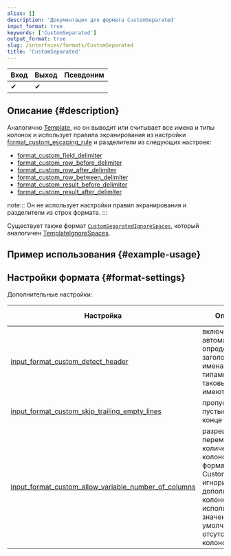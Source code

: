 ```yaml
---
alias: []
description: 'Документация для формата CustomSeparated'
input_format: true
keywords: ['CustomSeparated']
output_format: true
slug: /interfaces/formats/CustomSeparated
title: 'CustomSeparated'
---
```


| Вход | Выход | Псевдоним |
|-------|--------|-------|
| ✔     | ✔      |       |

## Описание {#description}

Аналогично [Template](../Template/Template.md), но он выводит или считывает все имена и типы колонок и использует правила экранирования из настройки [format_custom_escaping_rule](../../../operations/settings/settings-formats.md/#format_custom_escaping_rule) и разделители из следующих настроек:

- [format_custom_field_delimiter](/operations/settings/settings-formats.md/#format_custom_field_delimiter)
- [format_custom_row_before_delimiter](/operations/settings/settings-formats.md/#format_custom_row_before_delimiter)
- [format_custom_row_after_delimiter](/operations/settings/settings-formats.md/#format_custom_row_after_delimiter)
- [format_custom_row_between_delimiter](/operations/settings/settings-formats.md/#format_custom_row_between_delimiter)
- [format_custom_result_before_delimiter](/operations/settings/settings-formats.md/#format_custom_result_before_delimiter)
- [format_custom_result_after_delimiter](/operations/settings/settings-formats.md/#format_custom_result_after_delimiter)

note:::
Он не использует настройки правил экранирования и разделители из строк формата.
:::

Существует также формат [`CustomSeparatedIgnoreSpaces`](../CustomSeparated/CustomSeparatedIgnoreSpaces.md), который аналогичен [TemplateIgnoreSpaces](../Template//TemplateIgnoreSpaces.md).

## Пример использования {#example-usage}

## Настройки формата {#format-settings}

Дополнительные настройки:

| Настройка                                                                                                                                                          | Описание                                                                                                                   | По умолчанию |
|--------------------------------------------------------------------------------------------------------------------------------------------------------------------|----------------------------------------------------------------------------------------------------------------------------|--------------|
| [input_format_custom_detect_header](../../../operations/settings/settings-formats.md/#input_format_custom_detect_header)                                           | включает автоматическое определение заголовка с именами и типами, если таковые имеются.                                 | `true`       |
| [input_format_custom_skip_trailing_empty_lines](../../../operations/settings/settings-formats.md/#input_format_custom_skip_trailing_empty_lines)                   | пропускать пустые строки в конце файла.                                                                                    | `false`      |
| [input_format_custom_allow_variable_number_of_columns](../../../operations/settings/settings-formats.md/#input_format_custom_allow_variable_number_of_columns)     | разрешить переменное количество колонок в формате CustomSeparated, игнорировать дополнительные колонки и использовать значения по умолчанию для отсутствующих колонок. | `false`      |
